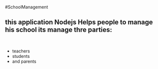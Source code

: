 #SchoolManagement
<h2>this application Nodejs Helps people to manage his school its manage thre parties:</h2> <br>
<ul>
<li>teachers</li>
<li>students</li>
<li>and parents</li>
</ul>